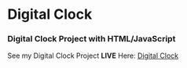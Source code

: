 # Digital Clock
### Digital Clock Project with HTML/JavaScript


See my Digital Clock Project __LIVE__ Here: [Digital Clock](https://ykozyr.github.io/DigitalClock/)

